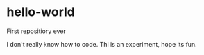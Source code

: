# hello-world

First repositiory ever 

I don't really know how to code. Thi is an experiment, hope its fun.
